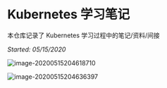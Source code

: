 # Kubernetes 学习笔记

本仓库记录了 Kubernetes 学习过程中的笔记/资料/间接

*Started: 05/15/2020*

![image-20200515204618710](/home/dev/Developer/note/kubernetes/.images/README/image-20200515204618710.png)



![image-20200515204636397](/home/dev/Developer/note/kubernetes/.images/README/image-20200515204636397.png)